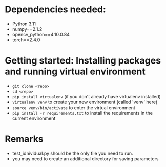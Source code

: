 # Dependencies needed: 
- Python 3.11
- numpy==2.1.2
- opencv_python==4.10.0.84
- torch==2.4.0
# Getting started: Installing packages and running virtual environment 

- ```git clone <repo>```
- ```cd <repo>```
- ```pip install virtualenv``` (if you don't already have virtualenv installed)
- ```virtualenv venv``` to create your new environment (called 'venv' here)
- ```source venv/bin/activate``` to enter the virtual environment
- ```pip install -r requirements.txt```  to install the requirements in the current environment

# Remarks

- test_idnividual.py should be the only file you need to run.
- you may need to create an additional directory for saving parameters 
